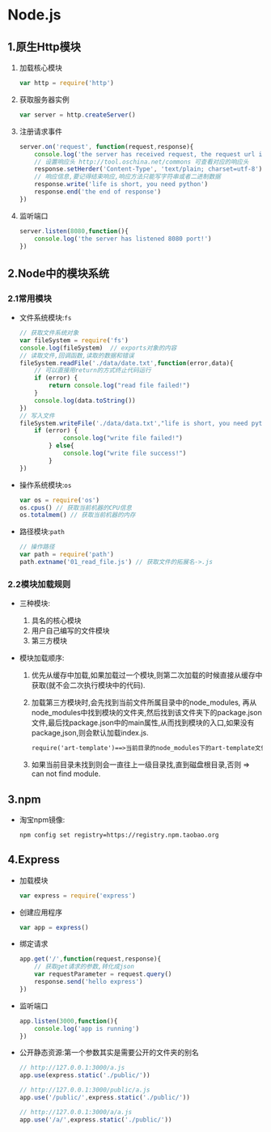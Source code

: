 # Node.js

## 1.原生Http模块

1. 加载核心模块

   ```javascript
   var http = require('http')
   ```

2. 获取服务器实例

   ```javascript
   var server = http.createServer()
   ```

3. 注册请求事件

   ```javascript
   server.on('request', function(request,response){
       console.log('the server has received request, the request url is :' + request.url)
       // 设置响应头 http://tool.oschina.net/commons 可查看对应的响应头
       response.setHerder('Content-Type', 'text/plain; charset=utf-8')
       // 响应信息,要记得结束响应,响应方法只能写字符串或者二进制数据
       response.write('life is short, you need python')
       response.end('the end of response')
   })
   ```

4. 监听端口

   ```JavaScript
   server.listen(8080,function(){
       console.log('the server has listened 8080 port!')
   })
   ```

## 2.Node中的模块系统

### 2.1常用模块

- 文件系统模块:`fs`

  ```JavaScript
  // 获取文件系统对象
  var fileSystem = require('fs')
  console.log(fileSystem)  // exports对象的内容
  // 读取文件,回调函数,读取的数据和错误
  fileSystem.readFile('./data/date.txt',function(error,data){
      // 可以直接用return的方式终止代码运行
      if (error) {
          return console.log("read file failed!")
      }
      console.log(data.toString())
  })
  // 写入文件
  fileSystem.writeFile('./data/data.txt',"life is short, you need python!",function(error){
      if (error) {
              console.log("write file failed!")
          } else{
              console.log("write file success!")
          }
  })
  ```

- 操作系统模块:`os`

  ```JavaScript
  var os = require('os')
  os.cpus() // 获取当前机器的CPU信息
  os.totalmem() // 获取当前机器的内存
  ```

- 路径模块:`path`

  ```javascript
  // 操作路径
  var path = require('path')
  path.extname('01_read_file.js') // 获取文件的拓展名->.js
  ```

### 2.2模块加载规则

- 三种模块:

  1. 具名的核心模块
  2. 用户自己编写的文件模块
  3. 第三方模块

- 模块加载顺序:

  1. 优先从缓存中加载,如果加载过一个模块,则第二次加载的时候直接从缓存中获取(就不会二次执行模块中的代码).

  2. 加载第三方模块时,会先找到当前文件所属目录中的node_modules, 再从node_modules中找到模块的文件夹,然后找到该文件夹下的package.json文件,最后找package.json中的main属性,从而找到模块的入口,如果没有package,json,则会默认加载index.js.

     ```txt
     require('art-template')==>当前目录的node_modules下的art-template文件夹==>package.json==>main属性中的标识==>xxx.js
     ```

  3. 如果当前目录未找到则会一直往上一级目录找,直到磁盘根目录,否则 => can not find module.

## 3.npm

- 淘宝npm镜像:

  ```shell
  npm config set registry=https://registry.npm.taobao.org
  ```

## 4.Express

- 加载模块

  ```JavaScript
  var express = require('express')
  ```

- 创建应用程序

  ```JavaScript
  var app = express()
  ```

- 绑定请求

  ```JavaScript
  app.get('/',function(request,response){
      // 获取get请求的参数,转化成json
      var requestParameter = request.query()
      response.send('hello express')
  })
  ```

- 监听端口

  ```JavaScript
  app.listen(3000,function(){
      console.log('app is running')
  })
  ```

- 公开静态资源:第一个参数其实是需要公开的文件夹的别名

  ```JavaScript
  // http://127.0.0.1:3000/a.js
  app.use(express.static('./public/'))
  
  // http://127.0.0.1:3000/public/a.js
  app.use('/public/',express.static('./public/'))
  
  // http://127.0.0.1:3000/a/a.js
  app.use('/a/',express.static('./public/'))
  ```

  
